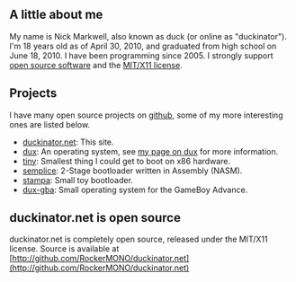 ## A little about me ##
My name is Nick Markwell, also known as duck (or online as "duckinator"). I'm 18 years old as of April 30, 2010, and graduated from high school on June 18, 2010. I have been programming since 2005. I strongly support [open source software](http://en.wikipedia.org/wiki/Open_source) and the [MIT/X11 license](http://en.wikipedia.org/wiki/MIT_License).

## Projects ##
I have many open source projects on [github](http://github.com/RockerMONO/), some of my more interesting ones are listed below.

- [duckinator.net](http://github.com/RockerMONO/duckinator.net): This site.
- [dux](http://github.com/RockerMONO/dux): An operating system, see [my page on dux](/dux) for more information.
- [tiny](http://github.com/RockerMONO/tiny): Smallest thing I could get to boot on x86 hardware.
- [semplice](http://github.com/RockerMONO/semplice): 2-Stage bootloader written in Assembly (NASM).
- [stampa](http://github.com/RockerMONO/stampa): Small toy bootloader.
- [dux-gba](http://github.com/RockerMONO/dux-gba): Small operating system for the GameBoy Advance.

## duckinator.net is open source ##

duckinator.net is completely open source, released under the MIT/X11 license.
Source is available at [http://github.com/RockerMONO/duckinator.net](http://github.com/RockerMONO/duckinator.net)
